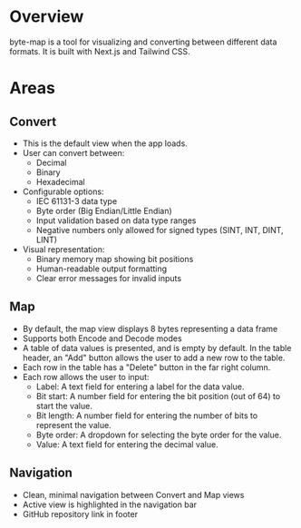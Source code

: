 # Overview

byte-map is a tool for visualizing and converting between different data formats. It is built with Next.js and Tailwind CSS.

# Areas

## Convert

- This is the default view when the app loads.
- User can convert between:
  - Decimal
  - Binary
  - Hexadecimal
- Configurable options:
  - IEC 61131-3 data type
  - Byte order (Big Endian/Little Endian)
  - Input validation based on data type ranges
  - Negative numbers only allowed for signed types (SINT, INT, DINT, LINT)
- Visual representation:
  - Binary memory map showing bit positions
  - Human-readable output formatting
  - Clear error messages for invalid inputs

## Map

- By default, the map view displays 8 bytes representing a data frame
- Supports both Encode and Decode modes
- A table of data values is presented, and is empty by default. In the table header, an "Add" button allows the user to add a new row to the table.
- Each row in the table has a "Delete" button in the far right column.
- Each row allows the user to input:
  - Label: A text field for entering a label for the data value.
  - Bit start: A number field for entering the bit position (out of 64) to start the value.
  - Bit length: A number field for entering the number of bits to represent the value.
  - Byte order: A dropdown for selecting the byte order for the value.
  - Value: A text field for entering the decimal value.

## Navigation

- Clean, minimal navigation between Convert and Map views
- Active view is highlighted in the navigation bar
- GitHub repository link in footer
